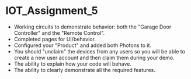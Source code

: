 # IOT_Assignment_5

<ul>
  <li>Working circuits to demonstrate behavior: both the "Garage Door Controller" and the "Remote Control".</li>
  <li>Completed pages for UI/behavior.</li>
  <li>Configured your "Product" and added both Photons to it. </li>
  <li>You should "unclaim" the devices from any users so you will be able to create a new user account and then claim them during your demo. </li>
  <li>The ability to explain how your code will behave.</li>
  <li>The ability to clearly demonstrate all the required features.</li>
</ul>
